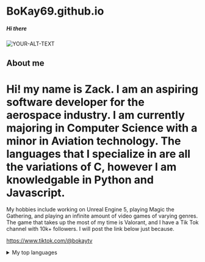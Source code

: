 # BoKay69.github.io

##### Hi there

<picture>
 <source media="(prefers-color-scheme: dark)" srcset="file:///C:/Users/zacke/Downloads/Bokay.jpeg">
 <source media="(prefers-color-scheme: light)" srcset="file:///C:/Users/zacke/Downloads/Bokay.jpeg">
 <img alt="YOUR-ALT-TEXT" src="file:///C:/Users/zacke/Downloads/Bokay.jpeg">
</picture>


## About me

# Hi! my name is Zack. I am an aspiring software developer for the aerospace industry. I am currently majoring in Computer Science with a minor in Aviation technology. The languages that I specialize in are all the variations of C, however I am knowledgable in Python and Javascript. 

My hobbies include working on Unreal Engine 5, playing Magic the Gathering, and playing an infinite amount of video games of varying genres. The game that takes up the most of my time is Valorant, and I have a Tik Tok channel with 10k+ followers. I will post the link below just because.

https://www.tiktok.com/@bokaytv

<details>
<summary>My top languages</summary>

| Rank | Languages |
|-----:|-----------|
|     1| C++       |
|     2| C         |
|     3| C#        |

</details>
